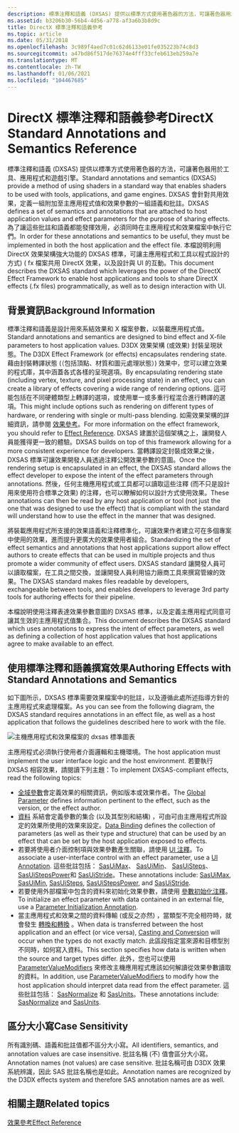 ```yaml
---
description: 標準注釋和語義 (DXSAS) 提供以標準方式使用著色器的方法，可讓著色器用於工具、應用程式和遊戲引擎。
ms.assetid: b3206b30-56b4-4d56-a778-af3a6b3b8d9c
title: DirectX 標準注釋和語義參考
ms.topic: article
ms.date: 05/31/2018
ms.openlocfilehash: 3c989f4aed7c01c62d6133e01fe035223b74c8d3
ms.sourcegitcommit: a47bd86f517de76374e4fff33cfeb613eb259a7e
ms.translationtype: MT
ms.contentlocale: zh-TW
ms.lasthandoff: 01/06/2021
ms.locfileid: "104467685"
---
```

# <a name="directx-standard-annotations-and-semantics-reference"></a><span data-ttu-id="2f900-103">DirectX 標準注釋和語義參考</span><span class="sxs-lookup"><span data-stu-id="2f900-103">DirectX Standard Annotations and Semantics Reference</span></span>

<span data-ttu-id="2f900-104">標準注釋和語義 (DXSAS) 提供以標準方式使用著色器的方法，可讓著色器用於工具、應用程式和遊戲引擎。</span><span class="sxs-lookup"><span data-stu-id="2f900-104">Standard annotations and semantics (DXSAS) provide a method of using shaders in a standard way that enables shaders to be used with tools, applications, and game engines.</span></span> <span data-ttu-id="2f900-105">DXSAS 會針對共用效果，定義一組附加至主應用程式值和效果參數的一組語義和批註。</span><span class="sxs-lookup"><span data-stu-id="2f900-105">DXSAS defines a set of semantics and annotations that are attached to host application values and effect parameters for the purpose of sharing effects.</span></span> <span data-ttu-id="2f900-106">為了讓這些批註和語義都能發揮效用，必須同時在主應用程式和效果檔案中執行它們。</span><span class="sxs-lookup"><span data-stu-id="2f900-106">In order for these annotations and semantics to be useful, they must be implemented in both the host application and the effect file.</span></span> <span data-ttu-id="2f900-107">本檔說明利用 DirectX 效果架構強大功能的 DXSAS 標準，可讓主應用程式和工具以程式設計的方式)  ( fx 檔案共用 DirectX 效果，以及設計與 UI 的互動。</span><span class="sxs-lookup"><span data-stu-id="2f900-107">This document describes the DXSAS standard which leverages the power of the DirectX Effect Framework to enable host applications and tools to share DirectX effects (.fx files) programmatically, as well as to design interaction with UI.</span></span>

## <a name="background-information"></a><span data-ttu-id="2f900-108">背景資訊</span><span class="sxs-lookup"><span data-stu-id="2f900-108">Background Information</span></span>

<span data-ttu-id="2f900-109">標準注釋和語義是設計用來系結效果和 X 檔案參數，以裝載應用程式值。</span><span class="sxs-lookup"><span data-stu-id="2f900-109">Standard annotations and semantics are designed to bind effect and X-file parameters to host application values.</span></span> <span data-ttu-id="2f900-110">D3DX 效果架構 (或效果) 封裝呈現狀態。</span><span class="sxs-lookup"><span data-stu-id="2f900-110">The D3DX Effect Framework (or effects) encapsulates rendering state.</span></span> <span data-ttu-id="2f900-111">藉由封裝轉譯狀態 (（包括頂點、材質和圖元處理狀態）) 效果中，您可以建立效果的程式庫，其中涵蓋各式各樣的呈現選項。</span><span class="sxs-lookup"><span data-stu-id="2f900-111">By encapsulating rendering state (including vertex, texture, and pixel processing state) in an effect, you can create a library of effects covering a wide range of rendering options.</span></span> <span data-ttu-id="2f900-112">這可能包括在不同硬體類型上轉譯的選項，或使用單一或多重行程混合進行轉譯的選項。</span><span class="sxs-lookup"><span data-stu-id="2f900-112">This might include options such as rendering on different types of hardware, or rendering with single or multi-pass blending.</span></span> <span data-ttu-id="2f900-113">如需效果架構的詳細資訊，請參閱 [效果參考](dx9-graphics-reference-effects.md)。</span><span class="sxs-lookup"><span data-stu-id="2f900-113">For more information on the effect framework, you should refer to [Effect Reference](dx9-graphics-reference-effects.md).</span></span> <span data-ttu-id="2f900-114">DXSAS 建置於這個架構之上，讓開發人員能獲得更一致的體驗。</span><span class="sxs-lookup"><span data-stu-id="2f900-114">DXSAS builds on top of this framework allowing for a more consistent experience for developers.</span></span> <span data-ttu-id="2f900-115">當轉譯設定封裝成效果之後，DXSAS 標準可讓效果開發人員透過注釋公開效果參數的意圖。</span><span class="sxs-lookup"><span data-stu-id="2f900-115">Once the rendering setup is encapsulated in an effect, the DXSAS standard allows the effect developer to expose the intent of the effect parameters through annotations.</span></span> <span data-ttu-id="2f900-116">然後，任何主機應用程式或工具都可以讀取這些注釋 (而不只是設計用來使用符合標準之效果) 的注釋，也可以瞭解如何以設計方式使用效果。</span><span class="sxs-lookup"><span data-stu-id="2f900-116">These annotations can then be read by any host application or tool (not just the one that was designed to use the effect) that is compliant with the standard will understand how to use the effect in the manner that was designed.</span></span>

<span data-ttu-id="2f900-117">將裝載應用程式所支援的效果語義和注釋標準化，可讓效果作者建立可在多個專案中使用的效果，進而提升更廣大的效果使用者組合。</span><span class="sxs-lookup"><span data-stu-id="2f900-117">Standardizing the set of effect semantics and annotations that host applications support allow effect authors to create effects that can be used in multiple projects and thus promote a wider community of effect users.</span></span> <span data-ttu-id="2f900-118">DXSAS standard 讓開發人員可以讀取檔案，在工具之間交換，並讓開發人員利用協力廠商工具來撰寫管線的效果。</span><span class="sxs-lookup"><span data-stu-id="2f900-118">The DXSAS standard makes files readable by developers, exchangeable between tools, and enables developers to leverage 3rd party tools for authoring effects for their pipeline.</span></span>

<span data-ttu-id="2f900-119">本檔說明使用注釋表達效果參數意圖的 DXSAS 標準，以及定義主應用程式同意可讓其生效的主應用程式值集合。</span><span class="sxs-lookup"><span data-stu-id="2f900-119">This document describes the DXSAS standard which uses annotations to express the intent of effect parameters, as well as defining a collection of host application values that host applications agree to make available to an effect.</span></span>

## <a name="authoring-effects-with-standard-annotations-and-semantics"></a><span data-ttu-id="2f900-120">使用標準注釋和語義撰寫效果</span><span class="sxs-lookup"><span data-stu-id="2f900-120">Authoring Effects with Standard Annotations and Semantics</span></span>

<span data-ttu-id="2f900-121">如下圖所示，DXSAS 標準需要效果檔案中的批註，以及遵循此處所述指導方針的主應用程式來處理檔案。</span><span class="sxs-lookup"><span data-stu-id="2f900-121">As you can see from the following diagram, the DXSAS standard requires annotations in an effect file, as well as a host application that follows the guidelines described here to work with the file.</span></span>

![主機應用程式和效果檔案的 dxsas 標準圖表](images/sas-2.png)

<span data-ttu-id="2f900-123">主應用程式必須執行使用者介面邏輯和主機環境。</span><span class="sxs-lookup"><span data-stu-id="2f900-123">The host application must implement the user interface logic and the host environment.</span></span> <span data-ttu-id="2f900-124">若要執行 DXSAS 相容效果，請閱讀下列主題：</span><span class="sxs-lookup"><span data-stu-id="2f900-124">To implement DXSAS-compliant effects, read the following topics:</span></span>

-   <span data-ttu-id="2f900-125">[全域參數](global-parameter.md)會定義效果的相關資訊，例如版本或效果作者。</span><span class="sxs-lookup"><span data-stu-id="2f900-125">The [Global Parameter](global-parameter.md) defines information pertinent to the effect, such as the version, or the effect author.</span></span>
-   <span data-ttu-id="2f900-126">[資料](data-binding.md) 系結會定義參數的集合 (以及其型別和結構) ，可由可由主應用程式所設定的效果所使用的效果來設定。</span><span class="sxs-lookup"><span data-stu-id="2f900-126">[Data Binding](data-binding.md) defines the collection of parameters (as well as their type and structure) that can be used by an effect that can be set by the host application exposed to effects.</span></span>
-   <span data-ttu-id="2f900-127">若要將使用者介面控制項與效果參數產生關聯，請使用 [UI 注釋](ui-annotation.md)。</span><span class="sxs-lookup"><span data-stu-id="2f900-127">To associate a user-interface control with an effect parameter, use a [UI Annotation](ui-annotation.md).</span></span> <span data-ttu-id="2f900-128">這些批註包括： [SasUiMax](ui-annotation.md)、 [SasUiMin](ui-annotation.md)、 [SasUiSteps](ui-annotation.md)、 [SasUiStepsPower](ui-annotation.md)和 [SasUiStride](ui-annotation.md)。</span><span class="sxs-lookup"><span data-stu-id="2f900-128">These annotations include: [SasUiMax](ui-annotation.md), [SasUiMin](ui-annotation.md), [SasUiSteps](ui-annotation.md), [SasUiStepsPower](ui-annotation.md), and [SasUiStride](ui-annotation.md).</span></span>
-   <span data-ttu-id="2f900-129">若要使用外部檔案中包含的資料來初始化效果參數，請使用 [參數初始化注釋](parameter-initialization-annotation.md)。</span><span class="sxs-lookup"><span data-stu-id="2f900-129">To initialize an effect parameter with data contained in an external file, use a [Parameter Initialization Annotation](parameter-initialization-annotation.md).</span></span>
-   <span data-ttu-id="2f900-130">當主應用程式和效果之間的資料傳輸 (或反之亦然) ，當類型不完全相符時，就會發生 [轉換和轉換](casting-and-conversion.md) 。</span><span class="sxs-lookup"><span data-stu-id="2f900-130">When data is transferred between the host application and an effect (or vice versa), [Casting and Conversion](casting-and-conversion.md) will occur when the types do not exactly match.</span></span> <span data-ttu-id="2f900-131">此區段指定當來源和目標型別不同時，如何寫入資料。</span><span class="sxs-lookup"><span data-stu-id="2f900-131">This section specifies how data is written when the source and target types differ.</span></span> <span data-ttu-id="2f900-132">此外，您也可以使用 [ParameterValueModifiers](casting-and-conversion.md) 來修改主機應用程式應該如何解讀從效果參數讀取的資料。</span><span class="sxs-lookup"><span data-stu-id="2f900-132">In addition, use [ParameterValueModifiers](casting-and-conversion.md) to modify how the host application should interpret data read from the effect parameter.</span></span> <span data-ttu-id="2f900-133">這些批註包括： [SasNormalize](casting-and-conversion.md) 和 [SasUnits](casting-and-conversion.md)。</span><span class="sxs-lookup"><span data-stu-id="2f900-133">These annotations include: [SasNormalize](casting-and-conversion.md) and [SasUnits](casting-and-conversion.md).</span></span>

## <a name="case-sensitivity"></a><span data-ttu-id="2f900-134">區分大小寫</span><span class="sxs-lookup"><span data-stu-id="2f900-134">Case Sensitivity</span></span>

<span data-ttu-id="2f900-135">所有識別碼、語義和批註值都不區分大小寫。</span><span class="sxs-lookup"><span data-stu-id="2f900-135">All identifiers, semantics, and annotation values are case insensitive.</span></span> <span data-ttu-id="2f900-136">批註名稱 (不) 值會區分大小寫。</span><span class="sxs-lookup"><span data-stu-id="2f900-136">Annotation names (not values) are case sensitive.</span></span> <span data-ttu-id="2f900-137">批註名稱可由 D3DX 效果系統辨識，因此 SAS 批註名稱也是如此。</span><span class="sxs-lookup"><span data-stu-id="2f900-137">Annotation names are recognized by the D3DX effects system and therefore SAS annotation names are as well.</span></span>

## <a name="related-topics"></a><span data-ttu-id="2f900-138">相關主題</span><span class="sxs-lookup"><span data-stu-id="2f900-138">Related topics</span></span>

<dl> <dt>

[<span data-ttu-id="2f900-139">效果參考</span><span class="sxs-lookup"><span data-stu-id="2f900-139">Effect Reference</span></span>](dx9-graphics-reference-effects.md)
</dt> </dl>

 

 




